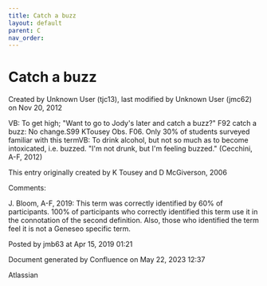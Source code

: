 ```yaml
---
title: Catch a buzz
layout: default
parent: C
nav_order:
---
```


# Catch a buzz

Created by  Unknown User (tjc13), last modified by  Unknown User (jmc62) on Nov 20, 2012

VB: To get high; &quot;Want to go to Jody's later and catch a buzz?&quot; F92 catch a buzz: No change.S99 KTousey Obs. F06. Only 30% of students surveyed familiar with this termVB: To drink alcohol, but not so much as to become intoxicated, i.e. buzzed. &quot;I'm not drunk, but I'm feeling buzzed.&quot; (Cecchini, A-F, 2012)

This entry originally created by K Tousey and D McGiverson, 2006

Comments:

J. Bloom, A-F, 2019: This term was correctly identified by 60% of participants. 100% of participants who correctly identified this term use it in the connotation of the second definition. Also, those who identified the term feel it is not a Geneseo specific term. 

Posted by jmb63 at Apr 15, 2019 01:21

Document generated by Confluence on May 22, 2023 12:37

Atlassian
